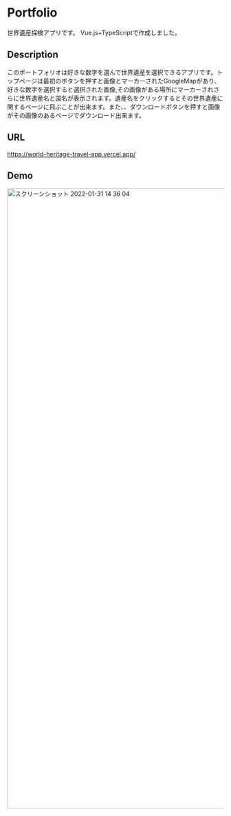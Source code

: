 # Portfolio
世界遺産探検アプリです。
Vue.js+TypeScriptで作成しました。
## Description
このポートフォリオは好きな数字を選んで世界遺産を選択できるアプリです。トップページは最初のボタンを押すと画像とマーカーされたGoogleMapがあり、好きな数字を選択すると選択された画像,その画像がある場所にマーカーされさらに世界遺産名と国名が表示されます。遺産名をクリックするとその世界遺産に関するページに飛ぶことが出来ます。また、、ダウンロードボタンを押すと画像がその画像のあるページでダウンロード出来ます。
## URL
https://world-heritage-travel-app.vercel.app/
## Demo
<img width="1440" alt="スクリーンショット 2022-01-31 14 36 04" src="https://user-images.githubusercontent.com/63139730/151744135-d429faef-6f92-43b8-a078-4c70c6fa01ca.png">
